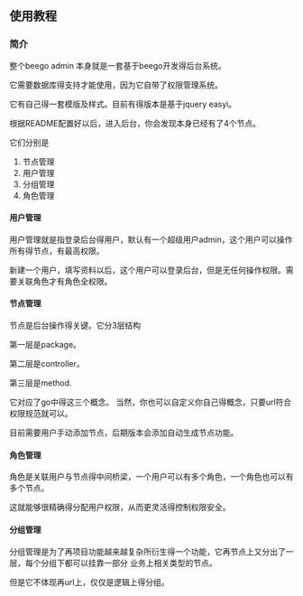 ## 使用教程

### 简介
整个beego admin 本身就是一套基于beego开发得后台系统。

它需要数据库得支持才能使用，因为它自带了权限管理系统。

它有自己得一套模版及样式。目前有得版本是基于jquery easyi。

根据README配置好以后，进入后台，你会发现本身已经有了4个节点。

它们分别是

1. 节点管理
2. 用户管理
3. 分组管理
4. 角色管理


#### 用户管理
用户管理就是指登录后台得用户，默认有一个超级用户admin，这个用户可以操作所有得节点，有最高权限。

新建一个用户，填写资料以后，这个用户可以登录后台，但是无任何操作权限。需要关联角色才有角色全权限。


#### 节点管理
节点是后台操作得关键。它分3层结构

第一层是package。

第二层是controller。

第三层是method.

它对应了go中得这三个概念。
当然，你也可以自定义你自己得概念，只要url符合权限规范就可以。

目前需要用户手动添加节点，后期版本会添加自动生成节点功能。


#### 角色管理
角色是关联用户与节点得中间桥梁，一个用户可以有多个角色，一个角色也可以有多个节点。

这就能够很精确得分配用户权限，从而更灵活得控制权限安全。


#### 分组管理
分组管理是为了再项目功能越来越复杂所衍生得一个功能，它再节点上又分出了一层，每个分组下都可以挂靠一部分
业务上相关类型的节点。

但是它不体现再url上，仅仅是逻辑上得分组。





